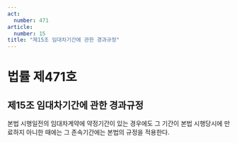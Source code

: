 ```yaml
---
act:
  number: 471
article:
  number: 15
title: "제15조 임대차기간에 관한 경과규정"
---
```


# 법률 제471호

## 제15조 임대차기간에 관한 경과규정

본법 시행일전의 임대차계약에 약정기간이 있는 경우에도 그 기간이 본법 시행당시에 만료하지 아니한 때에는 그 존속기간에는 본법의 규정을 적용한다.
